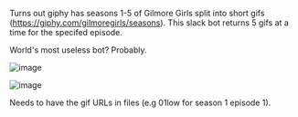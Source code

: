 Turns out giphy has seasons 1-5 of Gilmore Girls split into short gifs (https://giphy.com/gilmoregirls/seasons). This slack bot returns 5 gifs at a time for the specifed episode.

World's most useless bot? Probably.

![image](https://user-images.githubusercontent.com/8071573/122132691-3b641200-ce33-11eb-8e1a-40c963247f15.png)

![image](https://user-images.githubusercontent.com/8071573/122132721-49b22e00-ce33-11eb-8078-9b617caf10c2.png)

Needs to have the gif URLs in files (e.g 01low for season 1 episode 1).
